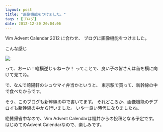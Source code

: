 ```yaml
---
layout: post
title: "画像機能をつけました。"
tags : [ブログ]
date: 2012-12-30 20:04:06
---
```


Vim Advent Calendar 2012 に合わせ、
ブログに画像機能をつけました。

こんな感じ

<img src="{{ BASE_PATH }}/images/2012/12/30/made-image-view.jpg"/>


って、おーい！縦横逆じゃねーか！
ってことで、良い子の皆さんは首を横に向けて見てね。


で、なんで崎陽軒のシュウマイ弁当かというと、
東京駅で買って、新幹線の中で食べたからです。

そう、このブログも新幹線の中で書いてます。
それどころか、画像機能のデプロイも新幹線の中から行いました。
いやー良い時代になりましたね。

絶賛帰省中なので、Vim Advent Calendarは福井からの投稿となる予定です。
はじめてのAdvent Calendarなので、楽しみです。
